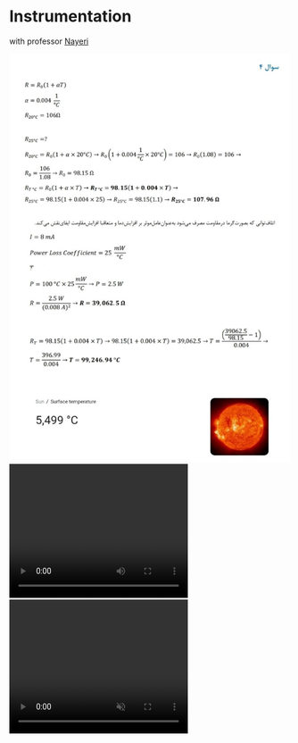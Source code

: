 # Instrumentation
with professor <a href="https://ece.ut.ac.ir/~students/m.nayeri">
    Nayeri
</a>

<img src="meme/g=9.8.jpg" alt="Girl in a jacket">

<video width="320" height="240" controls>
  <source src="Project/Q4/bandicam%202023-07-07%2001-46-13-402.mp4" type="video/mp4">
Your browser does not support the video tag.
</video>

<video width="320" height="240" autoplay muted>
  <source src="movie.mp4" type="video/mp4">
  <source src="movie.ogg" type="video/ogg">
Your browser does not support the video tag.
</video>
